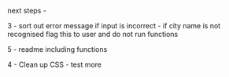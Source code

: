 next steps - 

3 - sort out error message if input is incorrect - if city name is not recognised flag this to user and do not run functions

5 - readme including functions

4 - Clean up CSS - test more



